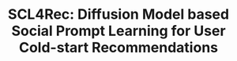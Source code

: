 <div align="center">
  <h1>SCL4Rec: Diffusion Model based Social Prompt Learning for User Cold-start Recommendations</h1>
</div>
